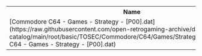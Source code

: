 <table>
<tr><th>Name</th><th>Size</th></tr>
<tr><td>[Commodore C64 - Games - Strategy - [P00].dat](https://raw.githubusercontent.com/open-retrogaming-archive/dat-catalog/main/root/basic/TOSEC/Commodore/C64/Games/Strategy/[P00]/Commodore C64 - Games - Strategy - [P00].dat)</td><td>109815</td></tr>
</table>
